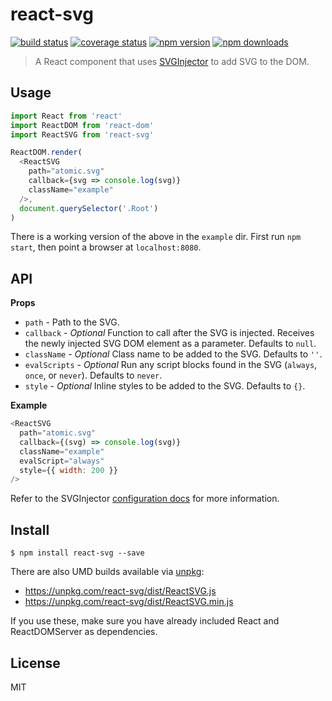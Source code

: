 # react-svg

[![build status](https://img.shields.io/travis/atomic-app/react-svg/master.svg?style=flat-square)](https://travis-ci.org/atomic-app/react-svg)
[![coverage status](https://img.shields.io/coveralls/atomic-app/react-svg.svg?style=flat-square)](https://coveralls.io/r/atomic-app/react-svg)
[![npm version](https://img.shields.io/npm/v/react-svg.svg?style=flat-square)](https://www.npmjs.com/package/react-svg)
[![npm downloads](https://img.shields.io/npm/dm/react-svg.svg?style=flat-square)](https://www.npmjs.com/package/react-svg)

> A React component that uses [SVGInjector](https://github.com/iconic/SVGInjector) to add SVG to the DOM.

## Usage

```js
import React from 'react'
import ReactDOM from 'react-dom'
import ReactSVG from 'react-svg'

ReactDOM.render(
  <ReactSVG
    path="atomic.svg"
    callback={svg => console.log(svg)}
    className="example"
  />,
  document.querySelector('.Root')
)
```

There is a working version of the above in the `example` dir. First run `npm start`, then point a browser at `localhost:8080`.

## API

__Props__

- `path` - Path to the SVG.
- `callback` - *Optional* Function to call after the SVG is injected. Receives the newly injected SVG DOM element as a parameter. Defaults to `null`.
- `className` - *Optional* Class name to be added to the SVG. Defaults to `''`.
- `evalScripts` - *Optional* Run any script blocks found in the SVG (`always`, `once`, or `never`). Defaults to `never`.
- `style` - *Optional* Inline styles to be added to the SVG. Defaults to `{}`.

__Example__

```js
<ReactSVG
  path="atomic.svg"
  callback={(svg) => console.log(svg)}
  className="example"
  evalScript="always"
  style={{ width: 200 }}
/>
```

Refer to the SVGInjector [configuration docs](https://github.com/iconic/SVGInjector#configuration) for more information.

## Install

```
$ npm install react-svg --save
```

There are also UMD builds available via [unpkg](https://unpkg.com/):

- https://unpkg.com/react-svg/dist/ReactSVG.js
- https://unpkg.com/react-svg/dist/ReactSVG.min.js

If you use these, make sure you have already included React and ReactDOMServer as dependencies.

## License

MIT
